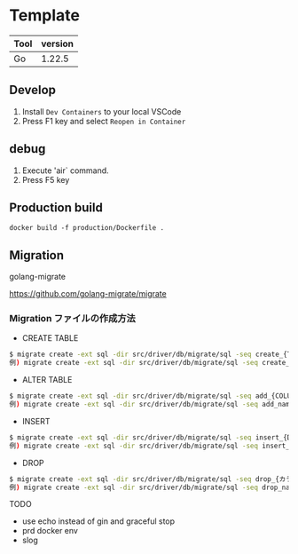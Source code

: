 # Template

| Tool | version |
| -- | -- |
| Go | 1.22.5 |

## Develop

1. Install `Dev Containers` to your local VSCode
1. Press F1 key and select `Reopen in Container`

## debug

1. Execute 'air` command.
1. Press F5 key

## Production build

```
docker build -f production/Dockerfile .
```

## Migration

golang-migrate

https://github.com/golang-migrate/migrate

### Migration ファイルの作成方法

- CREATE TABLE

```sh
$ migrate create -ext sql -dir src/driver/db/migrate/sql -seq create_{TABLE NAME}
例) migrate create -ext sql -dir src/driver/db/migrate/sql -seq create_samples
```

- ALTER TABLE

```sh
$ migrate create -ext sql -dir src/driver/db/migrate/sql -seq add_{COLUMN NAME}_to_{TABLE NAME}
例) migrate create -ext sql -dir src/driver/db/migrate/sql -seq add_name_to_samples_table
```

- INSERT

```sh
$ migrate create -ext sql -dir src/driver/db/migrate/sql -seq insert_{DATA}
例) migrate create -ext sql -dir src/driver/db/migrate/sql -seq insert_samples
```

- DROP

```sh
$ migrate create -ext sql -dir src/driver/db/migrate/sql -seq drop_{カラム名}_from_{TABLE NAME}
例) migrate create -ext sql -dir src/driver/db/migrate/sql -seq drop_name_from_samples
```

TODO
- use echo instead of gin and graceful stop
- prd docker env
- slog
